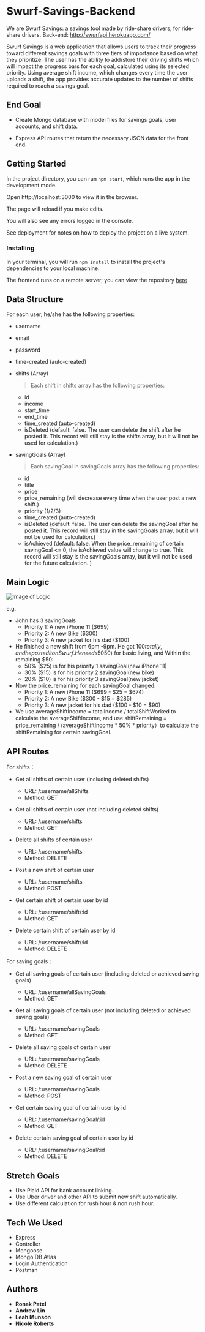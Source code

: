 # Swurf-Savings-Backend

We are Swurf Savings: a savings tool made by ride-share drivers, for ride-share drivers.
Back-end: http://swurfapi.herokuapp.com/

Swurf Savings is a web application that allows users to track their progress toward different savings goals with three tiers of importance based on what they prioritize.  The user has the ability to add/store their driving shifts which will impact the progress bars for each goal, calculated using its selected priority.  Using average shift income, which changes every time the user uploads a shift, the app provides accurate updates to the number of shifts required to reach a savings goal.


## End Goal

- Create Mongo database with model files for savings goals, user accounts, and shift data.

- Express API routes that return the necessary JSON data for the front end. 


## Getting Started

In the project directory, you can run `npm start`, which runs the app in the development mode.

Open http://localhost:3000 to view it in the browser.

The page will reload if you make edits.

You will also see any errors logged in the console.

See deployment for notes on how to deploy the project on a live system.


### Installing

In your terminal, you will run `npm install` to install the project's dependencies to your local machine.

The frontend runs on a remote server; you can view the repository [here](https://github.com/ronak0624/swurf-savings)


## Data Structure

For each user, he/she has the following properties:
- username
- email
- password
- time-created (auto-created)

- shifts (Array) 
  > Each shift in shifts array has the following properties:
  - id
  - income
  - start_time
  - end_time
  - time_created (auto-created)
  - isDeleted (default: false. The user can delete the shift after he posted it. This record will still stay is the shifts array, but it will not be used for calculation.)
  
- savingGoals (Array) 
  > Each savingGoal in savingGoals array has the following properties:
  - id
  - title
  - price 
  - price_remaining (will decrease every time when the user post a new shift.)
  - priority (1/2/3)
  - time_created (auto-created)
  - isDeleted (default: false. The user can delete the savingGoal after he posted it. This record will still stay in the savingGoals array, but it will not be used for calculation.)
  - isAchieved (default: false. When the price_remaining of certain savingGoal <= 0, the isAchieved value will change to true.   This record will still stay is the savingGoals array, but it will not be used for the future calculation. )


## Main Logic

![Image of Logic](https://i.ibb.co/2kwHczF/logic.png)

e.g. 
- John has 3 savingGoals
  - Priority 1: A new iPhone 11 ($699)
  - Priority 2: A new Bike ($300)
  - Priority 3: A new jacket for his dad ($100)
- He finished a new shift from 6pm -9pm. He got $100 totally, and he posted it on Swurf. He needs 50% of the income ($50) for basic living, and Within the remaining $50:
  - 50% ($25) is for his priority 1 savingGoal(new iPhone 11)
  - 30% ($15) is for his priority 2 savingGoal(new bike)
  - 20% ($10) is for his priority 3 savingGoal(new jacket)
- Now the price_remaining for each savingGoal changed:
  - Priority 1: A new iPhone 11 ($699 - $25 = $674)
  - Priority 2: A new Bike ($300 - $15 = $285)
  - Priority 3: A new jacket for his dad ($100 - $10 = $90) 
- We use averageShiftIncome = totalIncome / totalShiftWorked to calculate the averageShiftIncome, and use shiftRemaining = price_remaining / (averageShiftIncome * 50% * priority）to calculate the shiftRemaining for certain savingGoal.


## API Routes
For shifts：
- Get all shifts of certain user (including deleted shifts)
  - URL: /:username/allShifts
  - Method: GET
- Get all shifts of certain user (not including deleted shifts)
  - URL: /:username/shifts
  - Method: GET  
- Delete all shifts of certain user
  - URL: /:username/shifts
  - Method: DELETE
- Post a new shift of certain user
  - URL: /:username/shifts
  - Method: POST
  
- Get certain shift of certain user by id
  - URL: /:username/shift/:id
  - Method: GET
- Delete certain shift of certain user by id
  - URL: /:username/shift/:id
  - Method: DELETE

For saving goals：
- Get all saving goals of certain user (including deleted or achieved saving goals)
  - URL: /:username/allSavingGoals
  - Method: GET
- Get all saving goals of certain user (not including deleted or achieved saving goals)
  - URL: /:username/savingGoals
  - Method: GET
- Delete all saving goals of certain user
  - URL: /:username/savingGoals
  - Method: DELETE
- Post a new saving goal of certain user
  - URL: /:username/savingGoals
  - Method: POST
  
- Get certain saving goal of certain user by id
  - URL: /:username/savingGoal/:id
  - Method: GET
- Delete certain saving goal of certain user by id
  - URL: /:username/savingGoal/:id
  - Method: DELETE

## Stretch Goals

- Use Plaid API for bank account linking.
- Use Uber driver and other API to submit new shift automatically.
- Use different calculation for rush hour & non rush hour.

## Tech We Used

* Express
* Controller
* Mongoose
* Mongo DB Atlas
* Login Authentication
* Postman

## Authors
* **Ronak Patel**
* **Andrew Lin**
* **Leah Munson**
* **Nicole Roberts**
